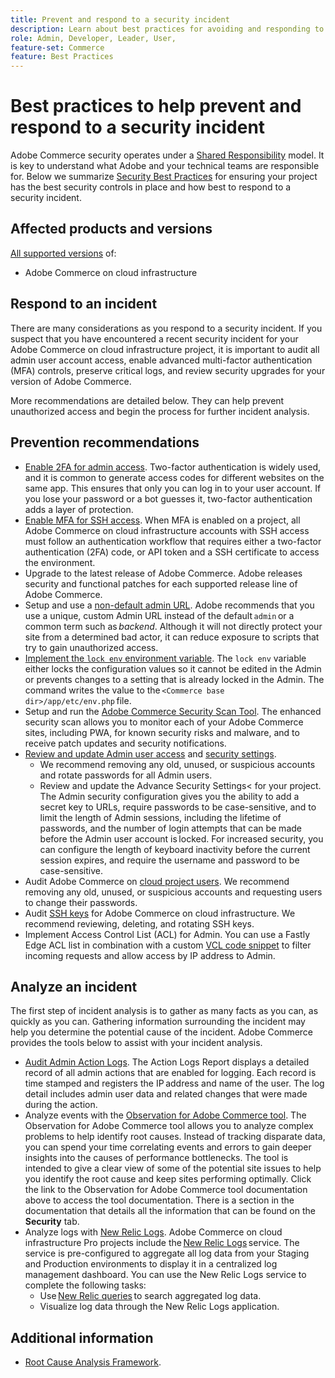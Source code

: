```yaml
---
title: Prevent and respond to a security incident
description: Learn about best practices for avoiding and responding to security incidents in your Adobe Commerce on cloud infrastructure project. 
role: Admin, Developer, Leader, User, 
feature-set: Commerce
feature: Best Practices
---
```


# Best practices to help prevent and respond to a security incident

Adobe Commerce security operates under a [Shared Responsibility](https://www.adobe.com/content/dam/cc/en/trust-center/ungated/whitepapers/experience-cloud/adobe-commerce-shared-responsibility-guide.pdf) model. It is key to understand what Adobe and your technical teams are responsible for. Below we summarize [Security Best Practices](https://www.adobe.com/content/dam/cc/en/security/pdfs/Adobe-Magento-Commerce-Best-Practices-Guide.pdf) for ensuring your project has the best security controls in place and how best to respond to a security incident.

## Affected products and versions

[All supported versions](../../../release/versions.md) of:

- Adobe Commerce on cloud infrastructure

## Respond to an incident

There are many considerations as you respond to a security incident. If you suspect that you have encountered a recent security incident for your Adobe Commerce on cloud infrastructure project, it is important to audit all admin user account access, enable advanced multi-factor authentication (MFA) controls, preserve critical logs, and review security upgrades for your version of Adobe Commerce.

More recommendations are detailed below. They can help prevent unauthorized access and begin the process for further incident analysis.

## Prevention recommendations

- [Enable 2FA for admin access](https://docs.magento.com/user-guide/stores/security-two-factor-authentication.html).
    Two-factor authentication is widely used, and it is common to generate access codes for different websites on the same app. This ensures that only you can log in to your user account. If you lose your password or a bot guesses it, two-factor authentication adds a layer of protection.
- [Enable MFA for SSH access](https://devdocs.magento.com/cloud/project/project-enable-mfa-enforcement.html).
    When MFA is enabled on a project, all Adobe Commerce on cloud infrastructure accounts with SSH access must follow an authentication workflow that requires either a two-factor authentication (2FA) code, or API token and a SSH certificate to access the environment.
- Upgrade to the latest release of Adobe Commerce.
    Adobe releases security and functional patches for each supported release line of Adobe Commerce.
- Setup and use a [non-default admin URL](https://docs.magento.com/user-guide/stores/store-urls-custom-admin.html).
    Adobe recommends that you use a unique, custom Admin URL instead of the default `admin` or a common term such as *backend*. Although it will not directly protect your site from a determined bad actor, it can reduce exposure to scripts that try to gain unauthorized access.
- [Implement the `lock env` environment variable](https://experienceleague.adobe.com/docs/commerce-operations/configuration-guide/cli/configuration-management/set-configuration-values.html#set-configuration-values-that-cannot-be-edited-in-the-admin).
    The `lock env` variable either locks the configuration values so it cannot be edited in the Admin or prevents changes to a setting that is already locked in the Admin. The command writes the value to the `<Commerce base dir>/app/etc/env.php` file.
- Setup and run the [Adobe Commerce Security Scan Tool](https://docs.magento.com/user-guide/magento/security-scan.html).
    The enhanced security scan allows you to monitor each of your Adobe Commerce sites, including PWA, for known security risks and malware, and to receive patch updates and security notifications.
- [Review and update Admin user access](https://docs.magento.com/user-guide/system/permissions-users-all.html) and [security settings](https://docs.magento.com/user-guide/stores/security-admin.html).
  - We recommend removing any old, unused, or suspicious accounts and rotate passwords for all Admin users.
  - Review and update the Advance Security Settings< for your project. The Admin security configuration gives you the ability to add a secret key to URLs, require passwords to be case-sensitive, and to limit the length of Admin sessions, including the lifetime of passwords, and the number of login attempts that can be made before the Admin user account is locked. For increased security, you can configure the length of keyboard inactivity before the current session expires, and require the username and password to be case-sensitive.
- Audit Adobe Commerce on [cloud project users](https://devdocs.magento.com/cloud/project/user-admin.html).
    We recommend removing any old, unused, or suspicious accounts and requesting users to change their passwords.
- Audit [SSH keys](https://devdocs.magento.com/cloud/before/before-workspace-ssh.html) for Adobe Commerce on cloud infrastructure.
    We recommend reviewing, deleting, and rotating SSH keys.
- Implement Access Control List (ACL) for Admin.
    You can use a Fastly Edge ACL list in combination with a custom [VCL code snippet](https://devdocs.magento.com/cloud/cdn/fastly-vcl-allowlist.html#vcl) to filter incoming requests and allow access by IP address to Admin.

## Analyze an incident

The first step of incident analysis is to gather as many facts as you can, as quickly as you can. Gathering information surrounding the incident may help you determine the potential cause of the incident. Adobe Commerce provides the tools below to assist with your incident analysis.

- [Audit Admin Action Logs](https://docs.magento.com/user-guide/system/action-log-report.html).
    The Action Logs Report displays a detailed record of all admin actions that are enabled for logging. Each record is time stamped and registers the IP address and name of the user. The log detail includes admin user data and related changes that were made during the action.
- Analyze events with the [Observation for Adobe Commerce tool](https://experienceleague.adobe.com/docs/commerce-operations/tools/observation-for-adobe-commerce/intro.html?lang=en).
    The Observation for Adobe Commerce tool allows you to analyze complex problems to help identify root causes. Instead of tracking disparate data, you can spend your time correlating events and errors to gain deeper insights into the causes of performance bottlenecks.
    The tool is intended to give a clear view of some of the potential site issues to help you identify the root cause and keep sites performing optimally. Click the link to the Observation for Adobe Commerce tool documentation above to access the tool documentation. There is a section in the documentation that details all the information that can be found on the **Security** tab.
- Analyze logs with [New Relic Logs](https://devdocs.magento.com/cloud/project/new-relic.html#new-relic-logs). Adobe Commerce on cloud infrastructure Pro projects include the [New Relic Logs](https://docs.newrelic.com/docs/logs/new-relic-logs/get-started/introduction-new-relic-logs) service. The service is pre-configured to aggregate all log data from your Staging and Production environments to display it in a centralized log management dashboard.
    You can use the New Relic Logs service to complete the following tasks:
  - Use [New Relic queries](https://docs.newrelic.com/docs/logs/new-relic-logs/ui-data/query-syntax-logs) to search aggregated log data.
  - Visualize log data through the New Relic Logs application.

## Additional information

- [Root Cause Analysis Framework](https://sansec.io/kb/incident-response/magento-root-cause-analysis).
